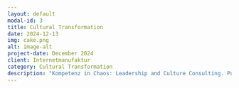 ```yaml
---
layout: default
modal-id: 3
title: Cultural Transformation
date: 2024-12-13
img: cake.png
alt: image-alt
project-date: December 2024
client: Internetmanufaktur
category: Cultural Transformation
description: "Kompetenz in Chaos: Leadership and Culture Consulting. Pushing your organisation to the next level."
---
```


